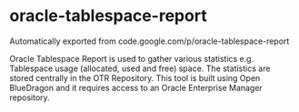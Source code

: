 # oracle-tablespace-report
Automatically exported from code.google.com/p/oracle-tablespace-report

Oracle Tablespace Report is used to gather various statistics e.g. Tablespace usage (allocated, used and free) space. 
The statistics are stored centrally in the OTR Repository. This tool is built using Open BlueDragon and it requires 
access to an Oracle Enterprise Manager repository.
